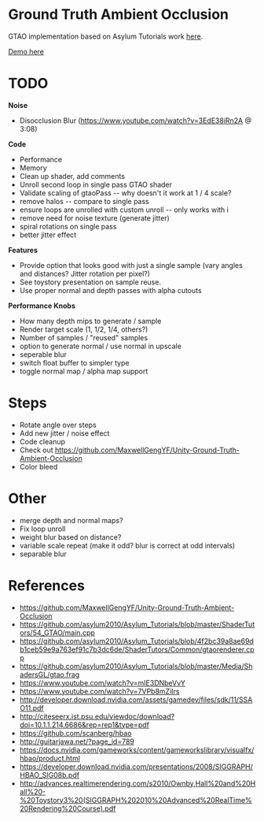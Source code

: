 # Ground Truth Ambient Occlusion

GTAO implementation based on Asylum Tutorials work [here](https://github.com/asylum2010/Asylum_Tutorials/blob/master/ShaderTutors/54_GTAO/).

[Demo here](https://gkjohnson.github.io/threejs-sandbox/gtaoPass/)

# TODO

**Noise**
- Disocclusion Blur (https://www.youtube.com/watch?v=3EdE38iRn2A @ 3:08)

**Code**
- Performance
- Memory
- Clean up shader, add comments
- Unroll second loop in single pass GTAO shader
- Validate scaling of gtaoPass -- why doesn't it work at 1 / 4 scale?
- remove halos -- compare to single pass
- ensure loops are unrolled with custom unroll -- only works with i
- remove need for noise texture (generate jitter)
- spiral rotations on single pass
- better jitter effect

**Features**
- Provide option that looks good with just a single sample (vary angles and distances? Jitter rotation per pixel?)
- See toystory presentation on sample reuse.
- Use proper normal and depth passes with alpha cutouts

**Performance Knobs**
- How many depth mips to generate / sample
- Render target scale (1, 1/2, 1/4, others?)
- Number of samples / "reused" samples
- option to generate normal / use normal in upscale
- seperable blur
- switch float buffer to simpler type
- toggle normal map / alpha map support

# Steps
- Rotate angle over steps
- Add new jitter / noise effect
- Code cleanup
- Check out https://github.com/MaxwellGengYF/Unity-Ground-Truth-Ambient-Occlusion
- Color bleed

# Other
- merge depth and normal maps?
- Fix loop unroll
- weight blur based on distance?
- variable scale repeat (make it odd? blur is correct at odd intervals)
- separable blur

# References

- https://github.com/MaxwellGengYF/Unity-Ground-Truth-Ambient-Occlusion
- https://github.com/asylum2010/Asylum_Tutorials/blob/master/ShaderTutors/54_GTAO/main.cpp
- https://github.com/asylum2010/Asylum_Tutorials/blob/4f2bc39a8ae69db1ceb59e9a763ef91c7b3dc6de/ShaderTutors/Common/gtaorenderer.cpp
- https://github.com/asylum2010/Asylum_Tutorials/blob/master/Media/ShadersGL/gtao.frag
- https://www.youtube.com/watch?v=mIE3DNbeVvY
- https://www.youtube.com/watch?v=7VPb8mZiIrs
- http://developer.download.nvidia.com/assets/gamedev/files/sdk/11/SSAO11.pdf
- http://citeseerx.ist.psu.edu/viewdoc/download?doi=10.1.1.214.6686&rep=rep1&type=pdf
- https://github.com/scanberg/hbao
- http://guitarjawa.net/?page_id=789
- https://docs.nvidia.com/gameworks/content/gameworkslibrary/visualfx/hbao/product.html
- https://developer.download.nvidia.com/presentations/2008/SIGGRAPH/HBAO_SIG08b.pdf
- http://advances.realtimerendering.com/s2010/Ownby,Hall%20and%20Hall%20-%20Toystory3%20(SIGGRAPH%202010%20Advanced%20RealTime%20Rendering%20Course).pdf

